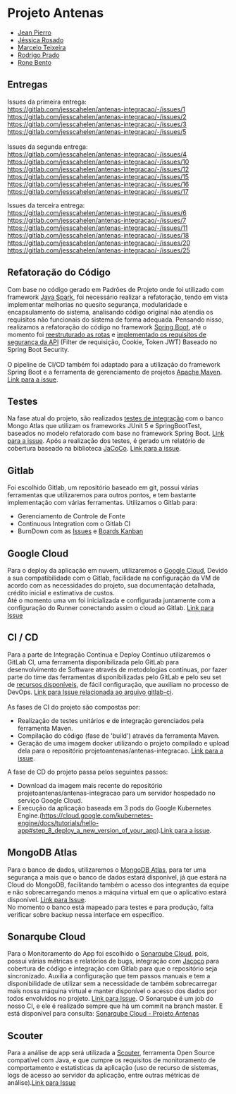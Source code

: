 # Projeto Antenas

- [Jean Pierro](https://gitlab.com/JeanLPierro)
- [Jéssica Rosado](https://gitlab.com/jesscahelen/)
- [Marcelo Teixeira](https://gitlab.com/marcelofsteixeira)
- [Rodrigo Prado](https://gitlab.com/RodrigoPradoDaSilva)
- [Rone Bento](https://gitlab.com/ronefb)

## Entregas
Issues da primeira entrega:\
https://gitlab.com/jesscahelen/antenas-integracao/-/issues/1 \
https://gitlab.com/jesscahelen/antenas-integracao/-/issues/2 \
https://gitlab.com/jesscahelen/antenas-integracao/-/issues/3 \
https://gitlab.com/jesscahelen/antenas-integracao/-/issues/5 \
\
Issues da segunda entrega: \
https://gitlab.com/jesscahelen/antenas-integracao/-/issues/4 \
https://gitlab.com/jesscahelen/antenas-integracao/-/issues/10 \
https://gitlab.com/jesscahelen/antenas-integracao/-/issues/12 \
https://gitlab.com/jesscahelen/antenas-integracao/-/issues/15 \
https://gitlab.com/jesscahelen/antenas-integracao/-/issues/16 \
https://gitlab.com/jesscahelen/antenas-integracao/-/issues/17 

Issues da terceira entrega: \
https://gitlab.com/jesscahelen/antenas-integracao/-/issues/6 \
https://gitlab.com/jesscahelen/antenas-integracao/-/issues/7 \
https://gitlab.com/jesscahelen/antenas-integracao/-/issues/11 \
https://gitlab.com/jesscahelen/antenas-integracao/-/issues/18 \
https://gitlab.com/jesscahelen/antenas-integracao/-/issues/20 \
https://gitlab.com/jesscahelen/antenas-integracao/-/issues/25 

## Refatoração do Código


Com base no código gerado em Padrões de Projeto onde foi utilizado com framework [Java Spark](http://sparkjava.com/), foi necessário realizar a refatoração, tendo em vista implementar melhorias no quesito segurança, modularidade e encapsulamento do sistema, analisando código original não atendia os requisitos não funcionais do sistema de forma adequada.
Pensando nisso, realizamos a refatoração do código no framework [Spring Boot](https://spring.io/projects/spring-boot), até o momento foi [reestruturado as rotas](https://gitlab.com/jesscahelen/antenas-integracao/-/issues/15 "Link para Issue") e [implementado os requisitos de segurança da API](https://gitlab.com/jesscahelen/antenas-integracao/-/issues/16 "Link para Issue") (Filter de requisição, Cookie, Token JWT) Baseado no Spring Boot Security.
\
\
O pipeline de CI/CD também foi adaptado para a utilização do framework Spring Boot e a ferramenta de gerenciamento de projetos [Apache Maven](https://maven.apache.org/). [Link para a issue](https://gitlab.com/jesscahelen/antenas-integracao/-/issues/17).

## Testes

Na fase atual do projeto, são realizados [testes de integração](https://gitlab.com/jesscahelen/antenas-integracao/-/commit/4f894498bb7a7e4cf75a2cd1e0c133cbbb4e3825 "Link para o commit") com o banco Mongo Atlas que utilizam os frameworks JUnit 5 e SpringBootTest, baseados no modelo refatorado com base no framework Spring Boot. [Link para a issue](https://gitlab.com/jesscahelen/antenas-integracao/-/issues/2).
Após a realização dos testes, é gerado um relatório de cobertura baseado na biblioteca [JaCoCo](https://www.eclemma.org/jacoco/). [Link para a issue](https://gitlab.com/jesscahelen/antenas-integracao/-/issues/10).

## Gitlab

Foi escolhido Gitlab, um repositório baseado em git, possui várias ferramentas que utilizaremos para outros pontos, e tem bastante implementação com várias ferramentas.
Utilizamos o Gitlab para:
- Gerenciamento de Controle de Fonte
- Continuous Integration com o Gitlab CI
- BurnDown com as [Issues](https://gitlab.com/jesscahelen/antenas-integracao/-/issues "Issues") e [Boards Kanban](https://gitlab.com/jesscahelen/antenas-integracao/-/boards "Boards")

## Google Cloud

Para o deploy da aplicação em nuvem, utilizaremos o [Google Cloud](https://cloud.google.com), Devido a sua compatibilidade com o Gitlab, facilidade na configuração da VM de acordo com as necessidades do projeto, sua documentação detalhada, crédito inicial e estimativa de custos.
\
Até o momento uma vm foi inicializada e configurada juntamente com a configuração do Runner conectando assim o cloud ao Gitlab. [Link para Issue](https://gitlab.com/jesscahelen/antenas-integracao/-/issues/3)


## CI / CD

 Para a parte de Integração Contínua e Deploy Contínuo utilizaremos o GitLab CI, uma ferramenta disponibilizada pelo GitLab para desenvolvimento de Software através de metodologias contínuas, por fazer parte do time das ferramentas disponibilizadas pelo GitLab e pelo seu set de [recursos disponíveis](https://docs.gitlab.com/ee/ci/#feature-set), de fácil configuração, que auxiliam no processo de DevOps. [Link para Issue relacionada ao arquivo gitlab-ci](https://gitlab.com/jesscahelen/antenas-integracao/-/issues/5).
 \
 \
 As fases de CI do projeto são compostas por:
- Realização de testes unitários e de integração gerenciados pela ferramenta Maven.
- Compilação do código (fase de 'build') através da ferramenta Maven.
- Geração de uma imagem docker utilizando o projeto compilado e upload dela para o repositório projetoantenas/antenas-integracao. [Link para a issue](https://gitlab.com/jesscahelen/antenas-integracao/-/issues/17).

A fase de CD do projeto passa pelos seguintes passos:
- Download da imagem mais recente do repositório projetoantenas/antenas-integracao para um servidor hospedado no serviço Google Cloud.
- Execução da aplicação baseada em 3 pods do Google Kubernetes Engine.(https://cloud.google.com/kubernetes-engine/docs/tutorials/hello-app#step_8_deploy_a_new_version_of_your_app).[Link para a issue](https://gitlab.com/jesscahelen/antenas-integracao/-/issues/6).

## MongoDB Atlas

Para o banco de dados, utilizaremos o [MongoDB Atlas](https://www.mongodb.com/cloud/atlas), para ter uma segurança a mais que o banco de dados estará disponível, já que estará na Cloud do MongoDB, facilitando também o acesso dos integrantes da equipe e não sobrecarregando menos a máquina virtual em que o aplicativo estará disponível. [Link para Issue](https://gitlab.com/jesscahelen/antenas-integracao/-/issues/4).
\
No momento o banco está mapeado para testes e para produção, falta verificar sobre backup nessa interface em específico.


## Sonarqube Cloud

Para o Monitoramento do App foi escolhido o [Sonarqube Cloud](https://sonarcloud.io/), pois, possui várias métricas e relatórios de bugs, integração com [Jacoco](https://mvnrepository.com/artifact/org.jacoco/jacoco-maven-plugin) para cobertura de código e integração com Gitlab para que o repositório seja sincronizado. Auxilia a configuração que tem passos manuais e tem a disponibilidade de utilizar sem a necessidade de também sobrecarregar mais nossa máquina virtual e manter disponível o acesso dos dados por todos envolvidos no projeto. [Link para Issue](https://gitlab.com/jesscahelen/antenas-integracao/-/issues/25).
O Sonarqube é um job do nosso CI, e ele é realizado sempre que há um commit na branch master.
E está disponível para consulta: [Sonarqube Cloud - Projeto Antenas](https://sonarcloud.io/dashboard?id=jesscahelen_antenas-integracao)

## Scouter

Para a análise de app será utilizada a [Scouter](https://github.com/scouter-project/scouter), ferramenta Open Source compatível com Java,  e que cumpre os requisitos de monitoramento de comportamento e estatisticas da aplicação (uso de recurso de sistemas, logs de acesso ao servidor da aplicação, entre outras métricas de análise).[Link para Issue](https://gitlab.com/jesscahelen/antenas-integracao/-/issues/11)
